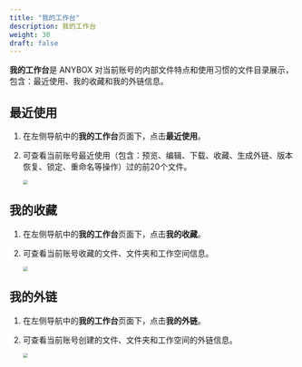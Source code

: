 ```yaml
---
title: "我的工作台"
description: 我的工作台
weight: 30
draft: false
---
```


**我的工作台**是 ANYBOX 对当前账号的内部文件特点和使用习惯的文件目录展示，包含：最近使用、我的收藏和我的外链信息。

## 最近使用

1. 在左侧导航中的**我的工作台**页面下，点击**最近使用**。

2. 可查看当前账号最近使用（包含：预览、编辑、下载、收藏、生成外链、版本恢复、锁定、重命名等操作）过的前20个文件。

   <img src="../../_images/web_user02.png" style="zoom:50%;" />

## 我的收藏

1. 在左侧导航中的**我的工作台**页面下，点击**我的收藏**。

2. 可查看当前账号收藏的文件、文件夹和工作空间信息。

   <img src="../../_images/web_user03.png" style="zoom:50%;" />

## 我的外链

1. 在左侧导航中的**我的工作台**页面下，点击**我的外链**。

2. 可查看当前账号创建的文件、文件夹和工作空间的外链信息。

   <img src="../../_images/web_user04.png" style="zoom:50%;" />

#### 
